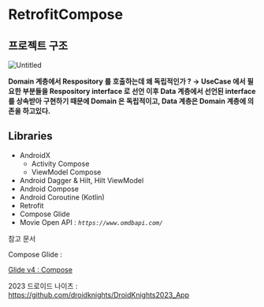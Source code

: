 # RetrofitCompose

## 프로젝트 구조

![Untitled](https://github.com/YouJinSeon/RetrofitCompose/assets/60372820/db1c03df-5c1b-4409-a89e-39270b34347c)

**Domain 계층에서 Respository 를 호출하는데 왜 독립적인가 ?
→ UseCase 에서 필요한 부분들을 Respository interface 로 선언 이후 Data 계층에서 선언된 interface 를 상속받아 구현하기 때문에 Domain 은 독립적이고, Data 계층은 Domain 계층에 의존을 하고있다.**

## Libraries


- AndroidX
    - Activity Compose
    - ViewModel Compose
- Android Dagger & Hilt, Hilt ViewModel
- Android Compose
- Android Coroutine (Kotlin)
- Retrofit
- Compose Glide
- Movie Open API : *`https://www.omdbapi.com/`*

참고 문서

Compose Glide : 

[Glide v4 : Compose](https://bumptech.github.io/glide/int/compose.html)

2023 드로이드 나이츠 : https://github.com/droidknights/DroidKnights2023_App
